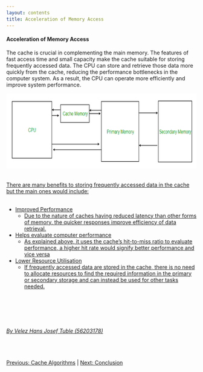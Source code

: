 ```yaml
---
layout: contents
title: Acceleration of Memory Access
---
```


<body>
<h4><b>Acceleration of Memory Access</b></h4>
<div class="bodytext">
The cache is crucial in complementing the main memory. The features of fast access time and small capacity make the cache suitable for storing frequently accessed data. The CPU can store and retrieve those data more quickly from the cache, reducing the performance bottlenecks in the computer system. As a result, the CPU can operate more efficiently and improve system performance. <br/>

<a href="https://www.geeksforgeeks.org/cache-memory-in-computer-organization/"><img src="./media/P6.png" alt="Image" height=200 width=auto>
<br/> <br/>

There are many benefits to storing frequently accessed data in the cache but the main ones would include: <br/><br/>
- Improved Performance <br/>
  - Due to the nature of caches having reduced latency than other forms of memory, the quicker responses improve efficiency of data retrieval. <br/>
- Helps evaluate computer performance <br/>
  - As explained above, it uses the cache’s hit-to-miss ratio to evaluate performance, a higher hit rate would signify better performance and vice versa <br/>
- Lower Resource Utilisation <br/>
  - If frequently accessed data are stored in the cache, there is no need to allocate resources to find the required information in the primary or secondary storage and can instead be used for other tasks needed.
<br/> <br/>

<br/> <br/> <br/>
<h6>By Velez Hans Josef Tuble (56203178)</h6>
<br/> <br/>
<div class="middle">
<a href="https://cs1102proj-cache.github.io/CS1102/contents/cache_algorithms.html">Previous: Cache Algorithms</a> |
<a href="https://cs1102proj-cache.github.io/CS1102/contents/conclusion.html">Next: Conclusion</a>
<br/> 
